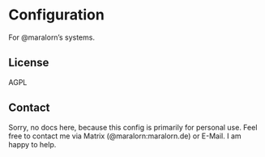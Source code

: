 Configuration
=============

For @maralorn’s systems.

## License

AGPL

## Contact

Sorry, no docs here, because this config is primarily for personal use.
Feel free to contact me via Matrix (@maralorn:maralorn.de) or E-Mail. I am happy to help.
